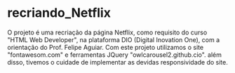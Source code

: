 # recriando_Netflix
O projeto é uma recriação da página Netflix, como requisito do curso "HTML Web Developer", na plataforma DIO (Digital Inovation One), com a orientação do Prof. Felipe Aguiar.
Com este projeto utilizamos o site "fontawesom.com" e ferramentas JQuery "owlcarousel2.github.cio".
além disso, tivemos o cuidade de implementar as devidas responsividade do site.
